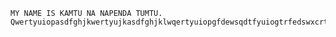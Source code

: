     MY NAME IS KAMTU NA NAPENDA TUMTU. Qwertyuiopasdfghjkwertyujkasdfghjklwqertyuiopgfdewsqdtfyuiogtrfedswxcrtvybuiovcrexcvbunimgvrcfedsctvybuni,yhbgtvrfewrtcvybunimobgtvrfedwsrctvybunitbvrtcewqarctvybuni

